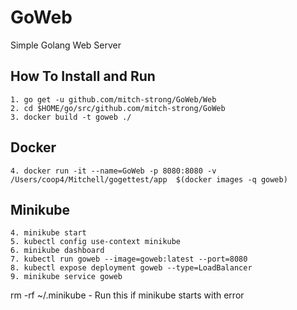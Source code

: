 # GoWeb
Simple Golang Web Server

## How To Install and Run
```
1. go get -u github.com/mitch-strong/GoWeb/Web
2. cd $HOME/go/src/github.com/mitch-strong/GoWeb
3. docker build -t goweb ./
```
## Docker 
```
4. docker run -it --name=GoWeb -p 8080:8080 -v /Users/coop4/Mitchell/gogettest/app  $(docker images -q goweb)
```
## Minikube
```
4. minikube start
5. kubectl config use-context minikube
6. minikube dashboard
7. kubectl run goweb --image=goweb:latest --port=8080 
8. kubectl expose deployment goweb --type=LoadBalancer
9. minikube service goweb
```
rm -rf ~/.minikube  - Run this if minikube starts with error
